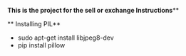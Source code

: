 **This is the project for the sell or exchange Instructions****

**
Installing PIL**

* sudo apt-get install libjpeg8-dev
* pip install pillow